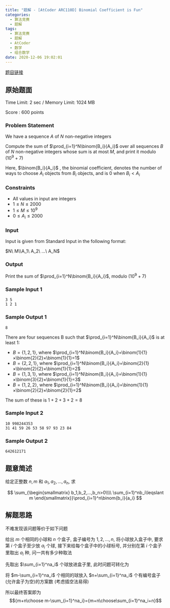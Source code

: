 ```yaml
---
title: "题解 - [AtCoder ARC110D] Binomial Coefficient is Fun"
categories:
  - 算法竞赛
  - 题解
tags:
  - 算法竞赛
  - 题解
  - AtCoder
  - 数学
  - 组合数学
date: 2020-12-06 19:02:01
---
```


[题目链接](https://atcoder.jp/contests/arc110/tasks/arc110_d)

<!-- more -->

## 原始题面

Time Limit: 2 sec / Memory Limit: 1024 MB

Score : 600 points

### Problem Statement

We have a sequence $A$ of $N$ non-negative integers

Compute the sum of $\prod_{i=1}^N\binom{B_i}{A_i}$
over all sequences $B$ of $N$ non-negative integers whose sum is at most $M$, and print it modulo ($10^9+7$)

Here, $\binom{B_i}{A_i}$
, the binomial coefficient, denotes the number of ways to choose $A_i$ objects from $B_i$ objects, and is 0 when $B_i<A_i$

### Constraints

- All values in input are integers
- $1≤N≤2000$
- $1≤M≤10^9$
- $0≤A_i≤2000$

### Input

Input is given from Standard Input in the following format:

$N\ M\\A_1\ A_2\ ...\ A_N$

### Output

Print the sum of $\prod_{i=1}^N\binom{B_i}{A_i}$, modulo ($10^9+7$)

### Sample Input 1

```input1
3 5
1 2 1
```

### Sample Output 1

```output1
8
```

There are four sequences B
such that $\prod_{i=1}^N\binom{B_i}{A_i}$ is at least 1:

- $B=\{1,2,1\}$, where $\prod_{i=1}^N\binom{B_i}{A_i}=\binom{1}{1}×\binom{2}{2}×\binom{1}{1}=1$
- $B=\{2,2,1\}$, where $\prod_{i=1}^N\binom{B_i}{A_i}=\binom{2}{1}×\binom{2}{2}×\binom{1}{1}=2$
- $B=\{1,3,1\}$, where $\prod_{i=1}^N\binom{B_i}{A_i}=\binom{1}{1}×\binom{3}{2}×\binom{1}{1}=3$
- $B=\{1,2,2\}$, where $\prod_{i=1}^N\binom{B_i}{A_i}=\binom{1}{1}×\binom{2}{2}×\binom{2}{1}=2$

The sum of these is $1+2+3+2=8$

### Sample Input 2

```input2
10 998244353
31 41 59 26 53 58 97 93 23 84
```

### Sample Output 2

```output2
642612171
```

## 题意简述

给定正整数 $n,m$ 和 $a_1,a_2,\dots,a_n$, 求

$$
\sum_{\begin{smallmatrix}
  b_1,b_2,...,b_n>0\\\\
  \sum_{i=1}^nb_i\leqslant m
\end{smallmatrix}}\prod_{i=1}^n\binom{b_i}{a_i}
$$

## 解题思路

不难发现该问题等价于如下问题

给出 $m$ 个相同的小球和 $n$ 个盒子, 盒子编号为 $1,2,...,n$, 将小球放入盒子中, 要求第 $i$ 个盒子至少放 $a_i$ 个球, 接下来给每个盒子中的小球标号, 并分别在第 $i$ 个盒子里取出 $a_i$ 种, 问一共有多少种取法

先取出 $\sum_{i=1}^na_i$ 个球放进盒子里, 此时问题可转化为

将 $m-\sum_{i=1}^na_i$ 个相同的球放入 $n+\sum_{i=1}^na_i$ 个有编号盒子(允许盒子为空)的方案数 (考虑插空法易得)

所以最终答案即为
$${m+n\choose m-\sum_{i=1}^na_i}={m+n\choose\sum_{i=1}^na_i+n}$$
